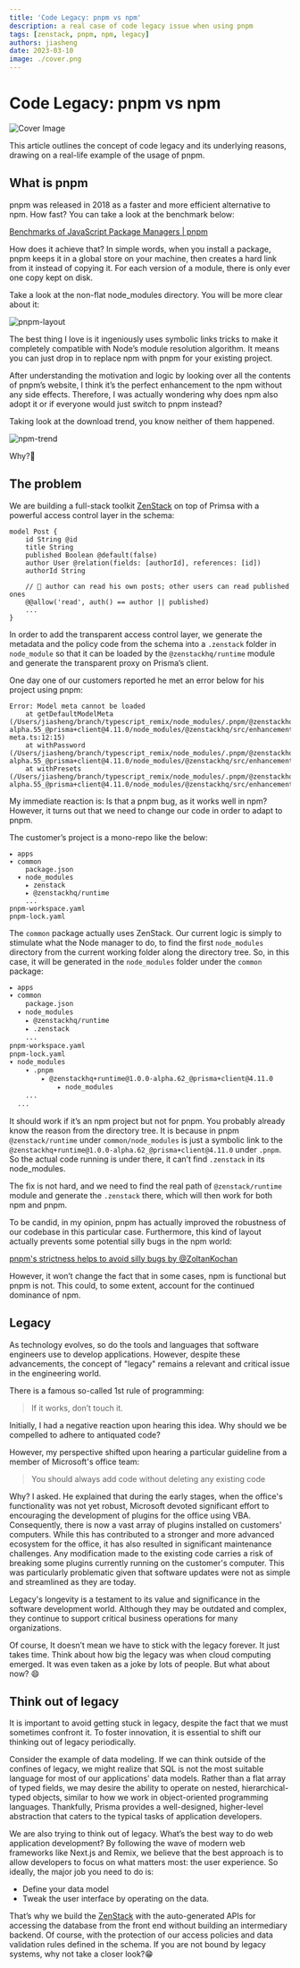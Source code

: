 ```yaml
---
title: 'Code Legacy: pnpm vs npm'
description: a real case of code legacy issue when using pnpm
tags: [zenstack, pnpm, npm, legacy]
authors: jiasheng
date: 2023-03-10
image: ./cover.png
---
```


# Code Legacy: pnpm vs npm

![Cover Image](cover.png)

This article outlines the concept of code legacy and its underlying reasons, drawing on a real-life example of the usage of pnpm.

<!--truncate-->

## What is pnpm

pnpm was released in 2018 as a faster and more efficient alternative to npm. How fast? You can take a look at the benchmark below:

[Benchmarks of JavaScript Package Managers | pnpm](https://pnpm.io/benchmarks)

How does it achieve that? In simple words, when you install a package, pnpm keeps it in a global store on your machine, then creates a hard link from it instead of copying it. For each version of a module, there is only ever one copy kept on disk.

Take a look at the non-flat node_modules directory. You will be more clear about it:

![pnpm-layout](https://user-images.githubusercontent.com/16688722/224260120-b2681029-b13b-4d7a-a140-897e4807639b.png)

The best thing I love is it ingeniously uses symbolic links tricks to make it completely compatible with Node’s module resolution algorithm. It means you can just drop in to replace npm with pnpm for your existing project.

After understanding the motivation and logic by looking over all the contents of pnpm’s website, I think it’s the perfect enhancement to the npm without any side effects. Therefore, I was actually wondering why does npm also adopt it or if everyone would just switch to pnpm instead?

Taking look at the download trend, you know neither of them happened.

![npm-trend](https://user-images.githubusercontent.com/16688722/224260117-9253b112-1413-42e8-aa68-9553b846305b.png)

Why?🤔

## The problem

We are building a full-stack toolkit [ZenStack](https://zenstack.dev/?utm_campaign=devto&utm_medium=organic&utm_content=legacy) on top of Primsa with a powerful access control layer in the schema:

```tsx
model Post {
    id String @id
    title String
    published Boolean @default(false)
    author User @relation(fields: [authorId], references: [id])
    authorId String

    // 🔐 author can read his own posts; other users can read published ones
    @@allow('read', auth() == author || published)
    ...
}
```

In order to add the transparent access control layer, we generate the metadata and the policy code from the schema into a `.zenstack` folder in `node_module` so that it can be loaded by the `@zenstackhq/runtime` module and generate the transparent proxy on Prisma’s client.

One day one of our customers reported he met an error below for his project using pnpm:

```tsx
Error: Model meta cannot be loaded
    at getDefaultModelMeta (/Users/jiasheng/branch/typescript_remix/node_modules/.pnpm/@zenstackhq+runtime@1.0.0-alpha.55_@prisma+client@4.11.0/node_modules/@zenstackhq/src/enhancements/model-meta.ts:12:15)
    at withPassword (/Users/jiasheng/branch/typescript_remix/node_modules/.pnpm/@zenstackhq+runtime@1.0.0-alpha.55_@prisma+client@4.11.0/node_modules/@zenstackhq/src/enhancements/password.ts:16:56)
    at withPresets (/Users/jiasheng/branch/typescript_remix/node_modules/.pnpm/@zenstackhq+runtime@1.0.0-alpha.55_@prisma+client@4.11.0/node_modules/@zenstackhq/src/enhancements/preset.ts:25:44)

```

My immediate reaction is: Is that a pnpm bug, as it works well in npm? However, it turns out that we need to change our code in order to adapt to pnpm.

The customer’s project is a mono-repo like the below:

```
▸ apps
▾ common
    package.json
  ▾ node_modules
    ▸ zenstack
    ▸ @zenstackhq/runtime
    ...
pnpm-workspace.yaml
pnpm-lock.yaml
```

The `common` package actually uses ZenStack. Our current logic is simply to stimulate what the Node manager to do, to find the first `node_modules` directory from the current working folder along the directory tree. So, in this case, it will be generated in the `node_modules` folder under the `common` package:

```bash
▸ apps
▾ common
    package.json
  ▾ node_modules
    ▸ @zenstackhq/runtime
    ▸ .zenstack
    ...
pnpm-workspace.yaml
pnpm-lock.yaml
▾ node_modules
    ▾ .pnpm
        ▸ @zenstackhq+runtime@1.0.0-alpha.62_@prisma+client@4.11.0
            ▸ node_modules
    ...
  ...
```

It should work if it’s an npm project but not for pnpm. You probably already know the reason from the directory tree. It is because in pnpm `@zenstack/runtime` under `common/node_modules` is just a symbolic link to the `@zenstackhq+runtime@1.0.0-alpha.62_@prisma+client@4.11.0` under `.pnpm`. So the actual code running is under there, it can’t find `.zenstack` in its node_modules.

The fix is not hard, and we need to find the real path of `@zenstack/runtime` module and generate the `.zenstack` there, which will then work for both npm and pnpm.

To be candid, in my opinion, pnpm has actually improved the robustness of our codebase in this particular case. Furthermore, this kind of layout actually prevents some potential silly bugs in the npm world:

[pnpm's strictness helps to avoid silly bugs by @ZoltanKochan](https://www.kochan.io/nodejs/pnpms-strictness-helps-to-avoid-silly-bugs.html)

However, it won’t change the fact that in some cases, npm is functional but pnpm is not. This could, to some extent, account for the continued dominance of npm.

## Legacy

As technology evolves, so do the tools and languages that software engineers use to develop applications. However, despite these advancements, the concept of "legacy" remains a relevant and critical issue in the engineering world.

There is a famous so-called 1st rule of programming:

> If it works, don’t touch it.

Initially, I had a negative reaction upon hearing this idea. Why should we be compelled to adhere to antiquated code?

However, my perspective shifted upon hearing a particular guideline from a member of Microsoft's office team:

> You should always add code without deleting any existing code

Why? I asked. He explained that during the early stages, when the office's functionality was not yet robust, Microsoft devoted significant effort to encouraging the development of plugins for the office using VBA. Consequently, there is now a vast array of plugins installed on customers' computers. While this has contributed to a stronger and more advanced ecosystem for the office, it has also resulted in significant maintenance challenges. Any modification made to the existing code carries a risk of breaking some plugins currently running on the customer's computer. This was particularly problematic given that software updates were not as simple and streamlined as they are today.

Legacy's longevity is a testament to its value and significance in the software development world. Although they may be outdated and complex, they continue to support critical business operations for many organizations.

Of course, It doesn’t mean we have to stick with the legacy forever. It just takes time. Think about how big the legacy was when cloud computing emerged. It was even taken as a joke by lots of people. But what about now? 😄

## Think out of legacy

It is important to avoid getting stuck in legacy, despite the fact that we must sometimes confront it. To foster innovation, it is essential to shift our thinking out of legacy periodically.

Consider the example of data modeling. If we can think outside of the confines of legacy, we might realize that SQL is not the most suitable language for most of our applications' data models. Rather than a flat array of typed fields, we may desire the ability to operate on nested, hierarchical-typed objects, similar to how we work in object-oriented programming languages. Thankfully, Prisma provides a well-designed, higher-level abstraction that caters to the typical tasks of application developers.

We are also trying to think out of legacy. What’s the best way to do web application development? By following the wave of modern web frameworks like Next.js and Remix, we believe that the best approach is to allow developers to focus on what matters most: the user experience. So ideally, the major job you need to do is:

-   Define your data model
-   Tweak the user interface by operating on the data.

That’s why we build the [ZenStack](https://zenstack.dev/?utm_campaign=devto&utm_medium=organic&utm_content=legacy) with the auto-generated APIs for accessing the database from the front end without building an intermediary backend. Of course, with the protection of our access policies and data validation rules defined in the schema. If you are not bound by legacy systems, why not take a closer look?😁
